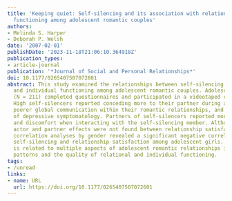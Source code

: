 ```yaml
---
title: 'Keeping quiet: Self-silencing and its association with relational and                 individual
  functioning among adolescent romantic couples'
authors:
- Melinda S. Harper
- Deborah P. Welsh
date: '2007-02-01'
publishDate: '2023-11-18T21:06:10.364918Z'
publication_types:
- article-journal
publication: '*Journal of Social and Personal Relationships*'
doi: 10.1177/0265407507072601
abstract: This study examined the relationships between self-silencing and relational
  and individual functioning among adolescent romantic couples. Adolescent couples
  (N = 211) completed questionnaires and participated in a videotaped conflict interaction.
  High self-silencers reported conceding more to their partner during a conflict,
  poorer global communication within their romantic relationships, and greater experiences
  of depressive symptomatology. Partners of self-silencers reported more frustration
  and discomfort when interacting with the self-silencing member. Although significant
  actor and partner effects were not found between relationship satisfaction and self-silencing,
  correlation analyses by gender revealed a significant negative correlation between
  self-silencing and relationship satisfaction among adolescent girls. Self-silencing
  is related to multiple aspects of adolescent romantic relationships including communication
  patterns and the quality of relational and individual functioning.
tags:
- /unread
links:
- name: URL
  url: https://doi.org/10.1177/0265407507072601
---
```

